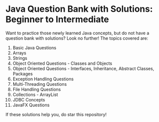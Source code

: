 # Java Question Bank with Solutions: Beginner to Intermediate
Want to practice those newly learned Java concepts, but do not have a question bank with solutions? Look no further! The topics covered are:

1. Basic Java Questions
2. Arrays 
3. Strings
4. Object Oriented Questions - Classes and Objects
5. Object Oriented Questions - Interfaces, Inheritance, Abstract Classes, Packages
6. Exception Handling Questions 
7. Multi-Threading Questions
8. File Handling Questions
9. Collections - ArrayList
10. JDBC Concepts
11. JavaFX Questions

If these solutions help you, do star this repository! 
